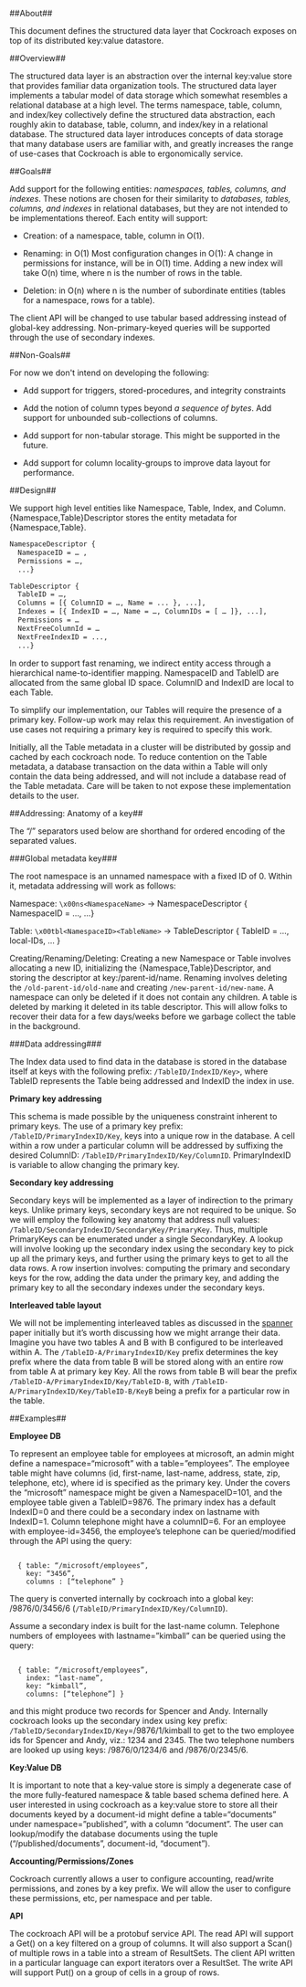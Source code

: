 ##About##

This document defines the structured data layer that Cockroach exposes on top of
its distributed key:value datastore.

##Overview##

The structured data layer is an abstraction over the internal key:value store
that provides familiar data organization tools. The structured data layer
implements a tabular model of data storage which somewhat resembles a relational
database at a high level. The terms namespace, table, column, and index/key
collectively define the structured data abstraction, each roughly akin to
database, table, column, and index/key in a relational database. The structured
data layer introduces concepts of data storage that many
database users are familiar with, and greatly increases the range of use-cases
that Cockroach is able to ergonomically service.

##Goals##

Add support for the following entities: *namespaces, tables, columns, and
indexes*. These notions are chosen for their similarity to *databases, tables,
columns, and indexes* in relational databases, but they are not intended to be
implementations thereof. Each entity will support:

- Creation: of a namespace, table, column in O(1).

- Renaming: in O(1) Most configuration changes in O(1): A change in permissions
  for instance, will be in O(1) time. Adding a new index will take O(n) time,
where n is the number of rows in the table.

- Deletion: in O(n) where n is the number of subordinate entities (tables for a
  namespace, rows for a table).

The client API will be changed to use tabular based addressing instead of
global-key addressing. Non-primary-keyed queries will be supported through the use of secondary indexes.

##Non-Goals##

For now we don't intend on developing the following:

- Add support for triggers, stored-procedures, and integrity constraints

- Add the notion of column types beyond *a sequence of bytes*. Add support for
  unbounded sub-collections of columns.

- Add support for non-tabular storage. This might be supported in the future.

- Add support for column locality-groups to improve data layout for performance.

##Design##

We support high level entities like Namespace, Table, Index, and Column.
{Namespace,Table}Descriptor stores the entity metadata for {Namespace,Table}.

```proto
NamespaceDescriptor {
  NamespaceID = … ,
  Permissions = …,
  ...}
```

```proto
TableDescriptor {
  TableID = …,
  Columns = [{ ColumnID = …, Name = ... }, ...],
  Indexes = [{ IndexID = …, Name = …, ColumnIDs = [ … ]}, ...],
  Permissions = …
  NextFreeColumnId = …
  NextFreeIndexID = ...,
  ...}
```

In order to support fast renaming, we indirect entity access through a
hierarchical name-to-identifier mapping. NamespaceID and TableID are
allocated from the same global ID space. ColumnID and IndexID are local
to each Table.

To simplify our implementation, our Tables will require the presence of a
primary key. Follow-up work may relax this requirement. An investigation of use
cases not requiring a primary key is required to specify this work.

Initially, all the Table metadata in a cluster will be distributed by gossip and
cached by each cockroach node. To reduce contention on the Table metadata, a
database transaction on the data within a Table will only contain the data being
addressed, and will not include a database read of the Table metadata. Care will
be taken to not expose these implementation details to the user.

##Addressing: Anatomy of a key##

The “/” separators used below are shorthand for ordered encoding of the
separated values.

###Global metadata key###

The root namespace is an unnamed namespace with a fixed ID of 0. Within it,
metadata addressing will work as follows:

Namespace: `\x00ns<NamespaceName>` -> NamespaceDescriptor { NamespaceID = …, ...}

Table: `\x00tbl<NamespaceID><TableName>` -> TableDescriptor { TableID = …,
local-IDs, … }

Creating/Renaming/Deleting: Creating a new Namespace or Table involves
allocating a new ID, initializing the {Namespace,Table}Descriptor, and storing
the descriptor at key:/parent-id/name. Renaming involves deleting the
`/old-parent-id/old-name` and creating `/new-parent-id/new-name`. A namespace can
only be deleted if it does not contain any children. A table is deleted by
marking it deleted in its table descriptor. This will allow folks to recover
their data for a few days/weeks before we garbage collect the table in the
background.

###Data addressing###

The Index data used to find data in the database is stored in the database
itself at keys with the following prefix: `/TableID/IndexID/Key>`, where TableID
represents the Table being addressed and IndexID the index in use.

**Primary key addressing**

This schema is made possible by the uniqueness constraint inherent to primary
keys. The use of a primary key prefix: `/TableID/PrimaryIndexID/Key`, keys into a
unique row in the database. A cell within a row under a particular column will
be addressed by suffixing the desired ColumnID:
`/TableID/PrimaryIndexID/Key/ColumnID`.  PrimaryIndexID is variable to allow
changing the primary key.

**Secondary key addressing**

Secondary keys will be implemented as a layer of indirection to the primary
keys. Unlike primary keys, secondary keys are not required to be unique.  So we
will employ the following key anatomy that address null values:
`/TableID/SecondaryIndexID/SecondaryKey/PrimaryKey`. Thus, multiple PrimaryKeys
can be enumerated under a single SecondaryKey. A lookup will involve looking up
the secondary index using the secondary key to pick up all the primary keys, and
further using the primary keys to get to all the data rows. A row insertion
involves: computing the primary and secondary keys for the row, adding the data
under the primary key, and adding the primary key to all the secondary indexes
under the secondary keys.

**Interleaved table layout**

We will not be implementing interleaved tables as discussed in the
[spanner](http://static.googleusercontent.com/media/research.google.com/en/us/archive/spanner-osdi2012.pdf)
paper initially but it’s worth discussing how we might arrange their data.
Imagine you have two tables A and B with B configured to be interleaved within
A. The `/TableID-A/PrimaryIndexID/Key` prefix determines the key prefix where
the data from table B will be stored along with an entire row from table A at
primary key Key. All the rows from table B will bear the prefix
`/TableID-A/PrimaryIndexID/Key/TableID-B`, with
`/TableID-A/PrimaryIndexID/Key/TableID-B/KeyB` being a prefix for a particular
row in the table.

##Examples##

**Employee DB**

To represent an employee table for employees at microsoft, an admin might define
a namespace=“microsoft” with a table=”employees”. The employee table might have
columns (id, first-name, last-name, address, state, zip, telephone, etc), where
id is specified as the primary key. Under the covers the “microsoft” namespace
might be given a NamespaceID=101, and the employee table given a TableID=9876.
The primary index has a default IndexID=0 and there could be a secondary index
on lastname with IndexID=1. Column telephone might have a columnID=6. For an
employee with employee-id=3456, the employee’s telephone can be queried/modified
through the API using the query:

<pre><code>
  { table: “/microsoft/employees”,
    key: “3456”,
    columns : [“telephone” }
</code></pre>
The query is converted internally by cockroach into a global key: /9876/0/3456/6
(`/TableID/PrimaryIndexID/Key/ColumnID`).

Assume a secondary index is built for the last-name column. Telephone numbers of
employees with lastname=”kimball” can be queried using the query:
<pre><code>
  { table: “/microsoft/employees”,
    index: “last-name”,
    key: “kimball”,
    columns: [“telephone”] }
</code></pre>
and this might produce two records for Spencer and Andy. Internally cockroach
looks up the secondary index using key prefix:
`/TableID/SecondaryIndexID/Key`=/9876/1/kimball to get to the two employee ids for
Spencer and Andy, viz.: 1234 and 2345. The two telephone numbers are looked up
using keys: /9876/0/1234/6 and /9876/0/2345/6.

**Key:Value DB**

 It is important to note that a key-value store is simply a degenerate case of
the more fully-featured namespace & table based schema defined here. A user
interested in using cockroach as a key:value store to store all their documents
keyed by a document-id might define a table=“documents” under
namespace=”published”, with a column “document”. The user can lookup/modify the
database documents using the tuple (“/published/documents”, document-id,
“document”).

**Accounting/Permissions/Zones**

Cockroach currently allows a user to configure accounting, read/write
permissions, and zones by a key prefix. We will allow the user to configure
these permissions, etc, per namespace and per table.

**API**

The cockroach API will be a protobuf service API. The read API will support a
Get() on a key filtered on a group of columns. It will also support a Scan() of
multiple rows in a table into a stream of ResultSets. The client API written in
a particular language can export iterators over a ResultSet. The write API will
support Put() on a group of cells in a group of rows.

